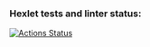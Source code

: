 ### Hexlet tests and linter status:
[![Actions Status](https://github.com/isbushcar/python-project-lvl4/workflows/hexlet-check/badge.svg)](https://github.com/isbushcar/python-project-lvl4/actions)